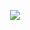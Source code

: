  <p align="center">
 <img src="https://github-readme-stats.vercel.app/api/top-langs/?username=mcthomas&card_width=1000&layout=compact&langs_count=10&text_color=FFFFFF&bg_color=000000&hide_border=true&border_radius=7&hide_title=true" align="center"/> 
</p>
